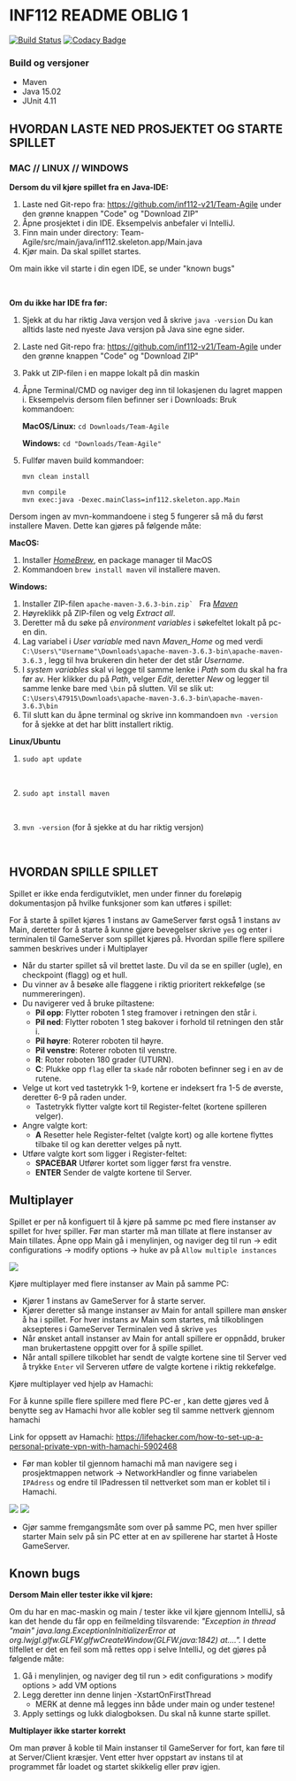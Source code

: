 # INF112 README OBLIG 1

[![Build Status](https://travis-ci.com/inf112-v21/Team-Agile.svg?branch=master)](https://travis-ci.com/inf112-v21/Team-Agile)
[![Codacy Badge](https://app.codacy.com/project/badge/Grade/718749febaf34563a55ed57f8cb05f60)](https://www.codacy.com/gh/inf112-v21/Team-Agile/dashboard?utm_source=github.com&amp;utm_medium=referral&amp;utm_content=inf112-v21/Team-Agile&amp;utm_campaign=Badge_Grade)

### Build og versjoner
* Maven
* Java 15.02
* JUnit 4.11
  
## HVORDAN LASTE NED PROSJEKTET OG STARTE SPILLET

### MAC // LINUX // WINDOWS

**Dersom du vil kjøre spillet fra en Java-IDE:**
1. Laste ned Git-repo fra: https://github.com/inf112-v21/Team-Agile under den grønne knappen "Code" og "Download ZIP"
2. Åpne prosjektet i din IDE. Eksempelvis anbefaler vi IntelliJ. 
3. Finn main under directory: Team-Agile/src/main/java/inf112.skeleton.app/Main.java
4. Kjør main. Da skal spillet startes.

Om main ikke vil starte i din egen IDE, se under "known bugs"


<br/>

**Om du ikke har IDE fra før:**
1. Sjekk at du har riktig Java versjon ved å skrive
        ``java -version``
   Du kan alltids laste ned nyeste Java versjon på Java sine egne sider.
   
2. Laste ned Git-repo fra: https://github.com/inf112-v21/Team-Agile under den grønne knappen "Code" og "Download ZIP"
   

3. Pakk ut ZIP-filen i en mappe lokalt på din maskin

   
4. Åpne Terminal/CMD og naviger deg inn til lokasjenen du lagret mappen i. Eksempelvis dersom filen befinner ser i Downloads: 
    Bruk kommandoen:
      
    **MacOS/Linux:** ``cd Downloads/Team-Agile``

    **Windows:** ``cd "Downloads/Team-Agile"``

   
5. Fullfør maven build kommandoer:

    ``mvn clean install``
   <br/>

    ``mvn compile``
   <br/>
   ``mvn exec:java -Dexec.mainClass=inf112.skeleton.app.Main``
   <br/>

Dersom ingen av mvn-kommandoene i steg 5 fungerer så må du først installere Maven. Dette kan gjøres på følgende måte: 

**MacOS:** 
1. Installer _[HomeBrew](https://docs.brew.sh/Installation)_, en package manager til MacOS
2. Kommandoen ``brew install maven`` vil installere maven. 

**Windows:**
1. Installer ZIP-filen ``apache-maven-3.6.3-bin.zip` `` Fra _[Maven](https://maven.apache.org/download.cgi)_
2. Høyreklikk på ZIP-filen og velg _Extract all_. 
3. Deretter må du søke på _environment variables_ i søkefeltet lokalt på pc-en din.
4. Lag variabel i _User variable_ med navn _Maven_Home_ og med verdi 
   ``C:\Users\"Username"\Downloads\apache-maven-3.6.3-bin\apache-maven-3.6.3`` ,
   legg til hva brukeren din heter der det står _Username_.
5. I _system variables_ skal vi legge til samme lenke i _Path_ som du skal ha fra før av.
   Her klikker du på _Path_, velger _Edit_, deretter _New_ og legger til samme lenke bare med 
   ``\bin`` på slutten. Vil se slik ut: 
   ``C:\Users\47915\Downloads\apache-maven-3.6.3-bin\apache-maven-3.6.3\bin``
6. Til slutt kan du åpne terminal og skrive inn kommandoen ``mvn -version`` for å sjekke at det har blitt
   installert riktig.
   
**Linux/Ubuntu**

1. ``sudo apt update``
<br/>

2. ``sudo apt install maven``
<br/>

3. ``mvn -version`` (for å sjekke at du har riktig versjon)
<br/>
   

## HVORDAN SPILLE SPILLET
Spillet er ikke enda ferdigutviklet, men under finner du foreløpig dokumentasjon på hvilke funksjoner som kan utføres i spillet:

For å starte å spillet kjøres 1 instans av GameServer først også 1 instans av Main, deretter for å starte å kunne gjøre bevegelser
skrive ``yes`` og enter i terminalen til GameServer som spillet kjøres på. Hvordan spille flere spillere sammen beskrives under i Multiplayer

* Når du starter spillet så vil brettet laste. Du vil da se en spiller (ugle), en checkpoint (flagg) og et hull.
* Du vinner av å besøke alle flaggene i riktig prioritert rekkefølge (se nummereringen).
* Du navigerer ved å bruke piltastene: 
    * **Pil opp**: Flytter roboten 1 steg framover i retningen den står i.
    * **Pil ned**: Flytter roboten 1 steg bakover i forhold til retningen den står i.
    * **Pil høyre**: Roterer roboten til høyre.
    * **Pil venstre**: Roterer roboten til venstre.
    * **R**: Roter roboten 180 grader (UTURN).
    * **C**: Plukke opp ``flag`` eller ta ``skade`` når roboten befinner seg i en av de rutene. 
* Velge ut kort ved tastetrykk 1-9, kortene er indeksert fra 1-5 de øverste, deretter 6-9 på raden under.
    * Tastetrykk flytter valgte kort til Register-feltet (kortene spilleren velger).
* Angre valgte kort: 
    * **A** Resetter hele Register-feltet (valgte kort) og alle kortene flyttes tilbake til og kan deretter velges på nytt.
* Utføre valgte kort som ligger i Register-feltet: 
    * **SPACEBAR** Utfører kortet som ligger først fra venstre.
    * **ENTER** Sender de valgte kortene til Server.
    
## Multiplayer
Spillet er per nå konfiguert til å kjøre på samme pc med flere instanser av spillet for hver spiller.
Før man starter må man tillate at flere instanser av Main tillates. Åpne opp Main gå i menylinjen, og naviger deg til 
run -> edit configurations -> modify options -> huke av på ``Allow multiple instances``

![](/Deliverables/Images/Multipleinstances.png "")

Kjøre multiplayer med flere instanser av Main på samme PC:

* Kjører 1 instans av GameServer for å starte server. 
* Kjører deretter så mange instanser av Main for antall spillere man ønsker å ha i spillet. For hver instans av Main som startes, 
må tilkoblingen aksepteres i GameServer Terminalen ved å skrive ``yes``
* Når ønsket antall instanser av Main for antall spillere er oppnådd, bruker man brukertastene oppgitt over for å spille spillet.
* Når antall spillere tilkoblet har sendt de valgte kortene sine til Server ved å trykke ``Enter`` vil Serveren utføre de valgte kortene i riktig
rekkefølge.
  
Kjøre multiplayer ved hjelp av Hamachi:

For å kunne spille flere spillere med flere PC-er , kan dette gjøres ved å benytte seg av Hamachi hvor alle kobler seg til samme nettverk gjennom hamachi

Link for oppsett av Hamachi: https://lifehacker.com/how-to-set-up-a-personal-private-vpn-with-hamachi-5902468

* Før man kobler til gjennom hamachi må man navigere seg i prosjektmappen network -> NetworkHandler og finne variabelen ``IPAdress`` og endre til IPadressen til nettverket som man er koblet til i Hamachi.

![](/Deliverables/Images/NetworkHandler.png "") ![](/Deliverables/Images/Hamachi.png "")

* Gjør samme fremgangsmåte som over på samme PC, men hver spiller starter Main selv på sin PC etter at en av spillerene har startet å Hoste GameServer.





## Known bugs
**Dersom Main eller tester ikke vil kjøre:**

Om du har en mac-maskin og main / tester ikke vil kjøre gjennom IntelliJ, så kan det hende du får opp en feilmelding tilsvarende: _"Exception in thread "main" java.lang.ExceptionInInitializerError
at org.lwjgl.glfw.GLFW.glfwCreateWindow(GLFW.java:1842)
at...."._ I dette tilfellet er det en feil som må rettes opp i selve IntelliJ, og det gjøres på følgende måte:
1. Gå i menylinjen, og naviger deg til run > edit configurations > modify options > add VM options
2. Legg deretter  inn denne linjen -XstartOnFirstThread
   * MERK at denne må legges inn både under main og under testene! 
3. Apply settings og lukk dialogboksen. Du skal nå kunne starte spillet. 

**Multiplayer ikke starter korrekt**

Om man prøver å koble til Main instanser til GameServer for fort, kan føre til at Server/Client kræsjer.
Vent etter hver oppstart av instans til at programmet får loadet og startet skikkelig eller prøv igjen.


